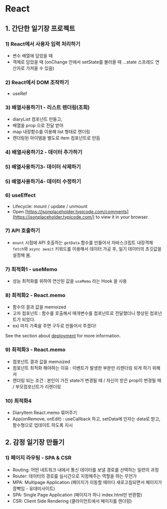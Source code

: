 # React

## 1. 간단한 일기장 프로젝트

### 1) React에서 사용자 입력 처리하기
- 변수 배열에 담았을 때
- 객체로 담았을 때 (onChange 안에서 setState를 불러올 때 ...state 스프레드 연산자로 가져올 수 있음)

### 2) React에서 DOM 조작하기 
- useRef

### 3) 배열사용하기1 - 리스트 렌더링(조회)
- diaryList 컴포넌트 만들고,
- 배열을 prop 으로 전달 받아
- map 내장함수를 이용해 list 형태로 렌더링
- 렌더링된 아이템을 별도로 item 컴포넌트로 만듬

### 4) 배열사용하기2 - 데이터 추가하기

### 5) 배열사용하기3- 데이터 삭제하기

### 5) 배열사용하기4- 데이터 수정하기

### 6) useEffect
- Lifecycle: mount / update / unmount 
- Open [https://jsonplaceholder.typicode.com/comments](https://jsonplaceholder.typicode.com/) to view it in your browser.


### 7) API 호출하기
- `mount` 시점에 API 호출하는 `getData` 함수를 만들어서 
  자바스크립트 내장객체 `fetch`와 `async await` 키워드를 이용해서 
  데이터 가공 후, 일기 데이터의 초깃값을 설정해 봄.

### 7) 최적화1 - useMemo
-  성능 최적화를 위하여 연산된 값을 `useMemo` 라는 Hook 을 사용


### 8) 최적화2 - React.memo
- 함수의 결과 값을 memoized
- 고차 컴포넌트 : 함수를 호출해서 매개변수를 컴포넌트로 전달했더니 향상된 컴포넌트가 되었다.
- ex) 마치 가죽을 주면 구두로 만들어서 주겠다! 

See the section about [deployment](https://facebook.github.io/create-react-app/docs/deployment) for more information.


### 9) 최적화3 - React.memo
- 컴포넌트 결과 값을 memoized
- 컴포넌트 최적화 해야하는 이유 : 이벤트가 발생한 부분만 리렌더링 되게 하기 위해서
- 렌더링 되는 조건 : 본인이 가진 state가 변경될 때 / 자신이 받은 prop이 변경될 때 / 부모컴포넌트가 리렌더링

### 10) 최적화4
- DiaryItem  React.memo 묶어주기
- App(onRemove, onEdit) : useCallback 하고, setData에 인자는 data로 받고, 함수형으로 업데이트 하도록 지시



## 2. 감정 일기장 만들기

### 1) 페이지 라우팅 - SPA & CSR
- Routing: 어떤 네트워크 내에서 통신 데이터를 보낼 경로를 선택하는 일련의 과정
- Router: 데이터의 경로를 실시간으로 지정해주는 역할을 하는 무언가
- MPA: Multipage Application (페이지가 이동할 때마다 새로고침되면서 페이지가 깜빡임 - 유데미사이트)
- SPA: Single Page Application (페이지가 하나 index.html만 반환함)
- CSR: Client Side Rendering (클라이언트에서 페이지를 렌더링)
